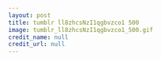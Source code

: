 ```yaml
---
layout: post
title: tumblr ll8zhcsNzI1qgbvzco1 500
image: tumblr_ll8zhcsNzI1qgbvzco1_500.gif
credit_name: null 
credit_url: null
---
```


